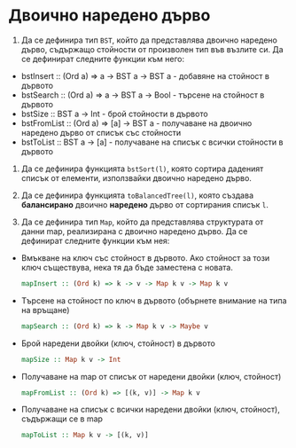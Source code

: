 # Двоично наредено дърво

1. Да се дефинира тип `BST`, който да представлява двоично наредено дърво,
съдържащо стойности от произволен тип във възлите си. Да се дефинират следните
функции към него:

- bstInsert :: (Ord a) => a -> BST a -> BST a - добавяне на стойност в дървото
- bstSearch :: (Ord a) => a -> BST a -> Bool - търсене на стойност в дървото
- bstSize :: BST a -> Int - брой стойности в дървото
- bstFromList :: (Ord a) => [a] -> BST a - получаване на двоично наредено дърво
от списък със стойности
- bstToList :: BST a -> [a] - получаване на списък с всички стойности в дървото

1. Да се дефинира функцията `bstSort(l)`, която сортира даденият списък от елементи, използвайки двоично наредено дърво.

1. Да се дефинира функцията `toBalancedTree(l)`, която създава
**балансирано** двоично **наредено** дърво от сортирания списък `l`.

1. Да се дефинира тип `Map`, който да представлява структурата от данни map,
реализирана с двоично наредено дърво. Да се дефинират следните функции към нея:

- Вмъкване на ключ със
стойност в дървото. Ако стойност за този ключ съществува, нека тя да бъде
заместена с новата.

    ```haskell
    mapInsert :: (Ord k) => k -> v -> Map k v -> Map k v
    ```

- Tърсене на стойност по ключ
в дървото (обърнете внимание на типа на връщане)

    ```haskell
    mapSearch :: (Ord k) => k -> Map k v -> Maybe v
    ```

- Брой наредени двойки (ключ, стойност) в дървото

    ```haskell
    mapSize :: Map k v -> Int
    ```

- Получаване на map от списък
от наредени двойки (ключ, стойност)

    ```haskell
    mapFromList :: (Ord k) => [(k, v)] -> Map k v
    ```

- Получаване на списък с всички наредени
двойки (ключ, стойност), съдържащи се в map

    ```haskell
    mapToList :: Map k v -> [(k, v)]
    ```

